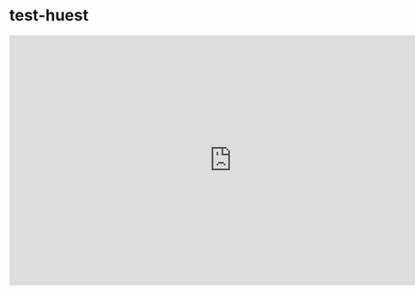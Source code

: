 # test-huest

<iframe style="border: 1px solid rgba(0, 0, 0, 0.1);" width="800" height="450" src="https://www.figma.com/embed?embed_host=share&url=https%3A%2F%2Fwww.figma.com%2Ffile%2F6UczGoh5VBRMgXQh5zsNCv%2Ftest-huest%3Fnode-id%3D1%253A4" allowfullscreen></iframe>

